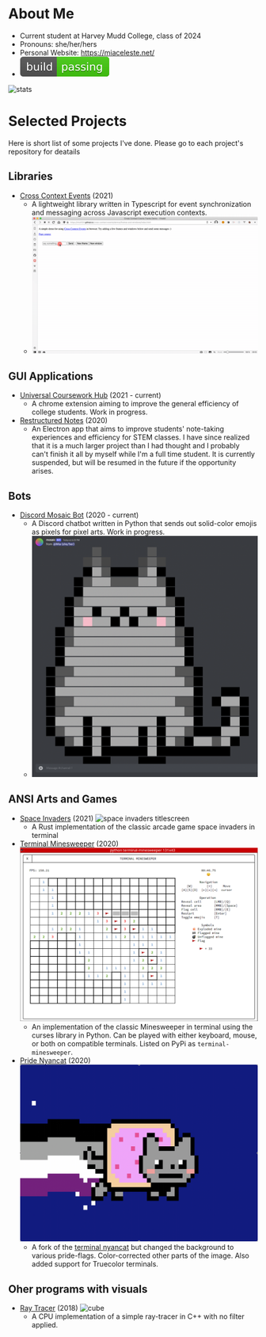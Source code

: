 # About Me
- Current student at Harvey Mudd College, class of 2024
- Pronouns: she/her/hers
- Personal Website: https://miaceleste.net/
- ![Build Passing](build-passing.svg)

![stats](https://github-readme-stats.vercel.app/api?username=mia1024&count_private=true&show_icons=true&theme=vue&hide_border=true)

# Selected Projects

Here is short list of some projects I've done. Please go to each project's repository for deatails

## Libraries

- [Cross Context Events](https://github.com/mia1024/cross-context-events) (2021)
  - A lightweight library written in Typescript for event synchronization and messaging across Javascript execution contexts. 
  - ![Cross Context Events demo](https://github.com/mia1024/cross-context-events/raw/main/docs/demos/frames-and-windows/demo.gif)

## GUI Applications 
- [Universal Coursework Hub](https://github.com/mia1024/universal-coursework-hub) (2021 - current)
  - A chrome extension aiming to improve the general efficiency of college students. Work in progress.
- [Restructured Notes](https://github.com/mia1024/restructured-notes) (2020)
  - An Electron app that aims to improve students' note-taking experiences and efficiency for STEM classes. I have since realized that it is a much larger project than I had thought and I probably can't finish it all by myself while I'm a full time student. It is currently suspended, but will be resumed in the future if the opportunity arises. 

## Bots
- [Discord Mosaic Bot](https://github.com/mia1024/discord-mosaic-bot) (2020 - current)
  - A Discord chatbot written in Python that sends out solid-color emojis as pixels for pixel arts. Work in progress. 
  - ![mosaic-bot screenshot](https://github.com/mia1024/discord-mosaic-bot/blob/main/screenshots/cat.png)

## ANSI Arts and Games
- [Space Invaders](https://github.com/mia1024/space-invaders) (2021)
  ![space invaders titlescreen](https://github.com/mia1024/space-invaders/raw/main/screenshots/titlescreen.png)
  - A Rust implementation of the classic arcade game space invaders in terminal
- [Terminal Minesweeper](https://github.com/mia1024/terminal-minesweeper) (2020)
  ![Minesweeper screenshot](https://github.com/mia1024/terminal-minesweeper/raw/main/screenshots/light_mode.png)
  - An implementation of the classic Minesweeper in terminal using the curses library in Python. Can be played with either keyboard, mouse, or both on compatible terminals. Listed on PyPi as `terminal-minesweeper`.
- [Pride Nyancat](https://github.com/mia1024/pride-nyancat) (2020)
  ![A](https://github.com/mia1024/pride-nyancat/raw/master/img/A.gif)
  - A fork of the [terminal nyancat](https://github.com/klange/nyancat) but changed the background to various pride-flags. Color-corrected other parts of the image. Also added support for Truecolor terminals.

## Oher programs with visuals 
- [Ray Tracer](https://github.com/mia1024/ray-tracer-dist) (2018)
  ![cube](https://github.com/mia1024/ray-tracer-dist/raw/master/final.jpg) 
  - A CPU implementation of a simple ray-tracer in C++ with no filter applied. 
